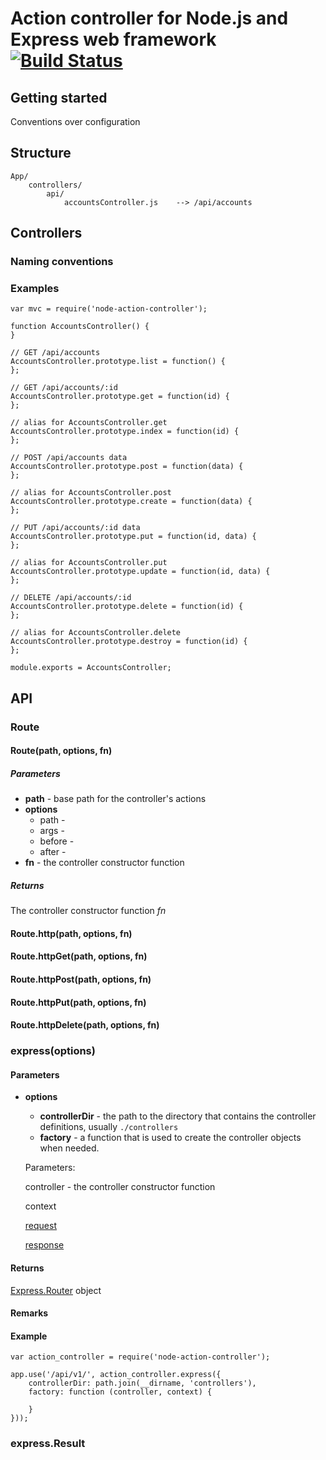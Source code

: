 # Action controller for Node.js and Express web framework [![Build Status](https://travis-ci.org/svstanev/node-action-controller.svg?branch=master)](https://travis-ci.org/svstanev/node-action-controller)

## Getting started

Conventions over configuration

## Structure

    App/
        controllers/
            api/
                accountsController.js    --> /api/accounts

## Controllers



### Naming conventions

### Examples

    var mvc = require('node-action-controller');

    function AccountsController() {
    }

    // GET /api/accounts
    AccountsController.prototype.list = function() {
    };

    // GET /api/accounts/:id
    AccountsController.prototype.get = function(id) {
    };

    // alias for AccountsController.get
    AccountsController.prototype.index = function(id) {
    };

    // POST /api/accounts data
    AccountsController.prototype.post = function(data) {
    };

    // alias for AccountsController.post
    AccountsController.prototype.create = function(data) {
    };

    // PUT /api/accounts/:id data
    AccountsController.prototype.put = function(id, data) {
    };

    // alias for AccountsController.put
    AccountsController.prototype.update = function(id, data) {
    };

    // DELETE /api/accounts/:id
    AccountsController.prototype.delete = function(id) {
    };

    // alias for AccountsController.delete
    AccountsController.prototype.destroy = function(id) {
    };

    module.exports = AccountsController;

## API

### Route

#### Route(path, options, fn)

##### Parameters

* **path** - base path for the controller's actions
* **options**
    * path -
    * args -
    * before -
    * after -
* **fn** - the controller constructor function

##### Returns
The controller constructor function *fn*


#### Route.http(path, options, fn)

#### Route.httpGet(path, options, fn)

#### Route.httpPost(path, options, fn)

#### Route.httpPut(path, options, fn)

#### Route.httpDelete(path, options, fn)

### express(options)

#### Parameters

* **options**
    *   **controllerDir** - the path to the directory that contains the controller definitions, usually ```./controllers```
    *   **factory** - a function that is used to create the controller objects when needed.

    Parameters:

    controller - the controller constructor function

    context

    [request](http://expressjs.com/4x/api.html#request)

    [response](http://expressjs.com/4x/api.html#response)

#### Returns
[Express.Router](http://expressjs.com/4x/api.html#router) object

#### Remarks

#### Example
    var action_controller = require('node-action-controller');

    app.use('/api/v1/', action_controller.express({
        controllerDir: path.join(__dirname, 'controllers'),
        factory: function (controller, context) {

        }
    }));

### express.Result